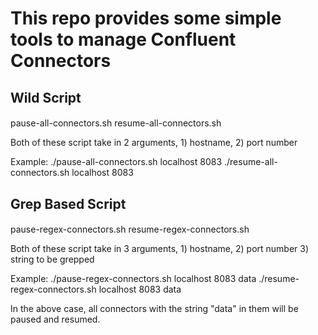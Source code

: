 # This repo provides some simple tools to manage Confluent Connectors


## Wild Script

####
pause-all-connectors.sh	
resume-all-connectors.sh

Both of these script take in 2 arguments, 1) hostname, 2) port number

Example:
./pause-all-connectors.sh localhost 8083
./resume-all-connectors.sh localhost 8083


## Grep Based Script

####
pause-regex-connectors.sh
resume-regex-connectors.sh

Both of these script take in 3 arguments, 1) hostname, 2) port number 3) string to be grepped

Example:
./pause-regex-connectors.sh localhost 8083 data
./resume-regex-connectors.sh localhost 8083 data

In the above case, all connectors with the string "data" in them will be paused and resumed.

